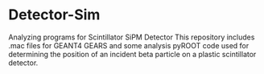 # Detector-Sim
Analyzing programs for Scintillator SiPM Detector
This repository includes .mac files for GEANT4 GEARS and some analysis pyROOT code used for determining the position of an incident beta particle on a plastic scintillator detector.

